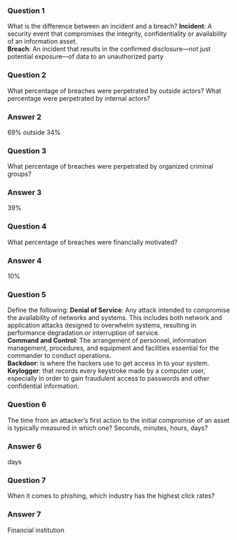 ### Question 1
What is the difference between an incident and a breach? 
**Incident**: A security event that compromises the integrity, confidentiality or availability of an information asset.  
**Breach**: An incident that results in the confirmed disclosure—not just potential exposure—of data to an unauthorized party  

### Question 2
What percentage of breaches were perpetrated by outside actors? What percentage were perpetrated by internal actors? 
### Answer 2
69% outside
34%

### Question 3
What percentage of breaches were perpetrated by organized criminal groups? 
### Answer 3
39%

### Question 4
What percentage of breaches were financially motivated? 
### Answer 4
10%

### Question 5
Define the following: 
**Denial of Service**: Any attack intended to compromise the availability of networks and systems. This includes both network and application attacks designed to overwhelm systems, resulting in performance degradation or interruption of service.  
**Command and Control**: The arrangement of personnel, information management, procedures, and equipment and facilities essential for the commander to conduct operations.  
**Backdoor**: is where the hackers use to get access in to your system.  
**Keylogger**: that records every keystroke made by a computer user, especially in order to gain fraudulent access to passwords and other confidential information.  

### Question 6
The time from an attacker’s first action to the initial compromise of an asset is typically measured in which one? Seconds, minutes, hours, days? 
### Answer 6
days

### Question 7
When it comes to phishing, which industry has the highest click rates?
### Answer 7
Financial institution
